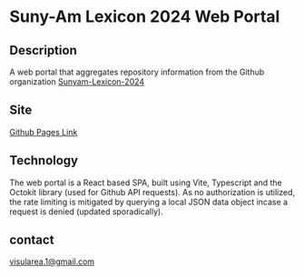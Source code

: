 # Suny-Am Lexicon 2024 Web Portal

## Description

A web portal that aggregates repository information from the Github organization [Sunyam-Lexicon-2024](https://github.com/sunyam-lexicon-2024)

## Site
[Github Pages Link](https://sunyam-lexicon-2024.github.io/web-portal/)

## Technology

The web portal is a React based SPA, built using Vite, Typescript and the Octokit library (used for Github API requests). As no authorization is utilized, the rate limiting is mitigated by querying a local JSON data object incase a request is denied (updated sporadically).

## contact

[visularea.1@gmail.com](mailto:visualarea.1@gmail.com)
